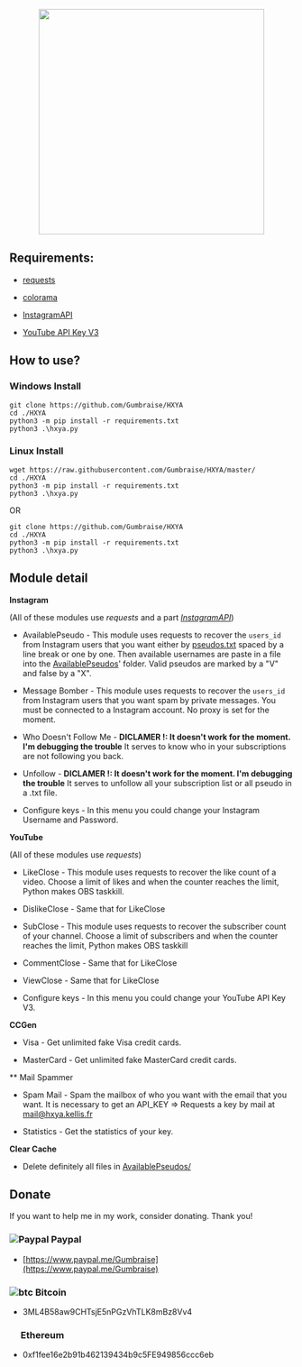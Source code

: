 <p align="center"><img src="https://user-images.githubusercontent.com/34947108/76500790-795cd400-6441-11ea-95af-7370a7fd664b.png" width="400px"></p>

## Requirements:

* <a href="https://github.com/psf/requests">requests</a>

* <a href="https://github.com/tartley/colorama">colorama</a>

* <a href="https://github.com/LevPasha/Instagram-API-python">InstagramAPI</a>

* <a href="https://console.developers.google.com/apis/library/youtube.googleapis.com?id=125bab65-cfb6-4f25-9826-4dcc309bc508&project=python-264312">YouTube API Key V3</a>

## How to use?

### Windows Install
```
git clone https://github.com/Gumbraise/HXYA
cd ./HXYA
python3 -m pip install -r requirements.txt
python3 .\hxya.py
```
### Linux Install
```
wget https://raw.githubusercontent.com/Gumbraise/HXYA/master/
cd ./HXYA
python3 -m pip install -r requirements.txt
python3 .\hxya.py
```
OR 
```
git clone https://github.com/Gumbraise/HXYA
cd ./HXYA
python3 -m pip install -r requirements.txt
python3 .\hxya.py
```

## Module detail

**Instagram**

(All of these modules use *requests* and a part <a href="https://github.com/LevPasha/Instagram-API-python">*InstagramAPI*</a>)

* AvailablePseudo - This module uses requests to recover the `users_id` from Instagram users that you want either by <a href="https://github.com/Gumbraise/HXYA/tree/master/path/instagram/pseudos.txt">pseudos.txt</a> spaced by a line break or one by one. Then available usernames are paste in a file into the <a href="https://github.com/Gumbraise/HXYA/tree/master/path/instagram/AvailablePseudos">AvailablePseudos</a>' folder. Valid pseudos are marked by a "V" and false by a "X".

* Message Bomber - This module uses requests to recover the `users_id` from Instagram users that you want spam by private messages. You must be connected to a Instagram account. No proxy is set for the moment.

* Who Doesn't Follow Me - **DICLAMER !: It doesn't work for the moment. I'm debugging the trouble** It serves to know who in your subscriptions are not following you back.

* Unfollow - **DICLAMER !: It doesn't work for the moment. I'm debugging the trouble** It serves to unfollow all your subscription list or all pseudo in a .txt file.

* Configure keys - In this menu you could change your Instagram Username and Password.

**YouTube**

(All of these modules use *requests*)

* LikeClose - This module uses requests to recover the like count of a video. Choose a limit of likes and when the counter reaches the limit, Python makes OBS taskkill.

* DislikeClose - Same that for LikeClose

* SubClose - This module uses requests to recover the subscriber count of your channel. Choose a limit of subscribers and when the counter reaches the limit, Python makes OBS taskkill

* CommentClose - Same that for LikeClose

* ViewClose - Same that for LikeClose

* Configure keys - In this menu you could change your YouTube API Key V3.

**CCGen**

* Visa - Get unlimited fake Visa credit cards.

* MasterCard - Get unlimited fake MasterCard credit cards.

** Mail Spammer

* Spam Mail - Spam the mailbox of who you want with the email that you want. It is necessary to get an API_KEY => Requests a key by mail at <a href="mailto:mail@hxya.kellis.fr">mail@hxya.kellis.fr</a>

* Statistics - Get the statistics of your key.

**Clear Cache**

* Delete definitely all files in <a href="https://github.com/Gumbraise/HXYA/tree/master/path/instagram/AvailablePseudos">AvailablePseudos/</a>

## Donate

If you want to help me in my work, consider donating. Thank you!

### ![Paypal](https://raw.githubusercontent.com/reek/anti-adblock-killer/gh-pages/images/paypal.png) Paypal

- [https://www.paypal.me/Gumbraise](https://www.paypal.me/Gumbraise)

### ![btc](https://raw.githubusercontent.com/reek/anti-adblock-killer/gh-pages/images/bitcoin.png) Bitcoin

- 3ML4B58aw9CHTsjE5nPGzVhTLK8mBz8Vv4

### <img src="https://www.logolynx.com/images/logolynx/b0/b0839301e62a21664ea82d24ab1a0414.png" width="16" height="16" /> Ethereum

- 0xf1fee16e2b91b462139434b9c5FE949856ccc6eb
